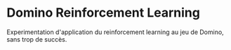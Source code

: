 # Domino Reinforcement Learning
 
Experimentation d'application du reinforcement learning au jeu de Domino, sans trop de succès.
